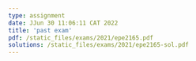 ```yaml
---
type: assignment
date: JJun 30 11:06:11 CAT 2022
title: 'past exam'
pdf: /static_files/exams/2021/epe2165.pdf
solutions: /static_files/exams/2021/epe2165-sol.pdf
---
```

